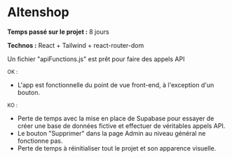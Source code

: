 # **Altenshop**

**Temps passé sur le projet :** 8 jours

**Technos :** React + Tailwind + react-router-dom

Un fichier "apiFunctions.js" est prêt pour faire des appels API

<sub>OK :</sub>
- L'app est fonctionnelle du point de vue front-end, à l'exception d'un bouton.

<sub>KO :</sub>
- Perte de temps avec la mise en place de Supabase pour essayer de créer une base de données fictive et effectuer de véritables appels API.
- Le bouton "Supprimer" dans la page Admin au niveau général ne fonctionne pas.
- Perte de temps à réinitialiser tout le projet et son apparence visuelle.
